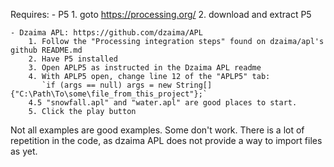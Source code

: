 Requires:
	- P5
		1. goto https://processing.org/
		2. download and extract P5

	- Dzaima APL: https://github.com/dzaima/APL
		1. Follow the "Processing integration steps" found on dzaima/apl's github README.md
		2. Have P5 installed
		3. Open APLP5 as instructed in the Dzaima APL readme
		4. With APLP5 open, change line 12 of the "APLP5" tab:
		   `if (args == null) args = new String[]{"C:\Path\To\some\file_from_this_project"};`
		4.5 "snowfall.apl" and "water.apl" are good places to start. 
		5. Click the play button


Not all examples are good examples.
Some don't work. 
There is a lot of repetition in the code, as dzaima APL does not
provide a way to import files as yet. 
